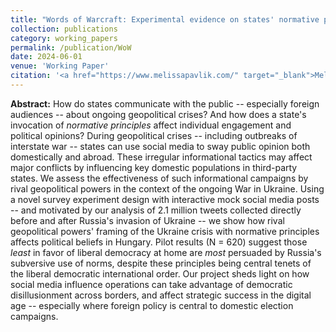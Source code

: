 ```yaml
---
title: "Words of Warcraft: Experimental evidence on states' normative principle invocation following Russia's invasion of Ukraine"
collection: publications
category: working_papers
permalink: /publication/WoW
date: 2024-06-01
venue: 'Working Paper'
citation: '<a href="https://www.melissapavlik.com/" target="_blank">Melissa Pavlik</a> and Ryan Pike. (2024). Words of Warcraft: Experimental evidence on states' normative principle invocation following Russia's invasion of Ukraine. Working Paper'
---
```

**Abstract:** How do states communicate with the public -- especially foreign audiences -- about ongoing geopolitical crises? And how does a state's invocation of _normative principles_ affect individual engagement and political opinions? During geopolitical crises -- including outbreaks of interstate war -- states can use social media to sway public opinion both domestically and abroad. These irregular informational tactics may affect major conflicts by influencing key domestic populations in third-party states. We assess the effectiveness of such informational campaigns by rival geopolitical powers in the context of the ongoing War in Ukraine. Using a novel survey experiment design with interactive mock social media posts -- and motivated by our analysis of 2.1 million tweets collected directly before and after Russia's invasion of Ukraine -- we show how rival geopolitical powers' framing of the Ukraine crisis with normative principles affects political beliefs in Hungary. Pilot results (N = 620) suggest those _least_ in favor of liberal democracy at home are _most_ persuaded by Russia's subversive use of norms, despite these principles being central tenets of the liberal democratic international order. Our project sheds light on how social media influence operations can take advantage of democratic disillusionment across borders, and affect strategic success in the digital age -- especially where foreign policy is central to domestic election campaigns.
